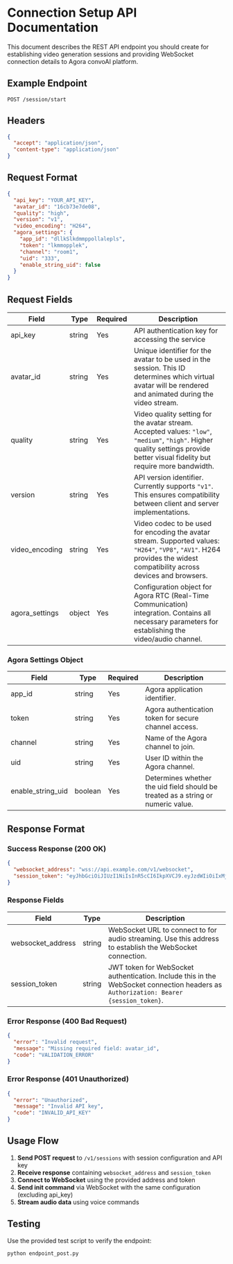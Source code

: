 # Connection Setup API Documentation

This document describes the REST API endpoint you should create for establishing video generation sessions and providing WebSocket connection details to Agora convoAI platform.

## Example Endpoint

```
POST /session/start
```

## Headers

```json
{
  "accept": "application/json",
  "content-type": "application/json"
}
```

## Request Format

```json
{
  "api_key": "YOUR_API_KEY",
  "avatar_id": "16cb73e7de08",
  "quality": "high",
  "version": "v1",
  "video_encoding": "H264",
  "agora_settings": {
    "app_id": "dllkSlkdmmppollalepls",
    "token": "lkmmopplek",
    "channel": "room1",
    "uid": "333",
    "enable_string_uid": false
  }
}
```

## Request Fields

| Field | Type | Required | Description |
|-------|------|----------|-------------|
| api_key | string | Yes | API authentication key for accessing the service |
| avatar_id | string | Yes | Unique identifier for the avatar to be used in the session. This ID determines which virtual avatar will be rendered and animated during the video stream. |
| quality | string | Yes | Video quality setting for the avatar stream. Accepted values: `"low"`, `"medium"`, `"high"`. Higher quality settings provide better visual fidelity but require more bandwidth. |
| version | string | Yes | API version identifier. Currently supports `"v1"`. This ensures compatibility between client and server implementations. |
| video_encoding | string | Yes | Video codec to be used for encoding the avatar stream. Supported values: `"H264"`, `"VP8"`, `"AV1"`. H264 provides the widest compatibility across devices and browsers. |
| agora_settings | object | Yes | Configuration object for Agora RTC (Real-Time Communication) integration. Contains all necessary parameters for establishing the video/audio channel. |

### Agora Settings Object

| Field | Type | Required | Description |
|-------|------|----------|-------------|
| app_id | string | Yes | Agora application identifier. |
| token | string | Yes | Agora authentication token for secure channel access. |
| channel | string | Yes | Name of the Agora channel to join. |
| uid | string | Yes | User ID within the Agora channel. |
| enable_string_uid | boolean | Yes | Determines whether the uid field should be treated as a string or numeric value. |

## Response Format

### Success Response (200 OK)

```json
{
  "websocket_address": "wss://api.example.com/v1/websocket",
  "session_token": "eyJhbGciOiJIUzI1NiIsInR5cCI6IkpXVCJ9.eyJzdWIiOiIxMjM0NTY3ODkwIiwibmFtZSI6IkpvaG4gRG9lIiwiaWF0IjoxNTE2MjM5MDIyfQ.SflKxwRJSMeKKF2QT4fwpMeJf36POk6yJV_adQssw5c"
}
```

### Response Fields

| Field | Type | Description |
|-------|------|-------------|
| websocket_address | string | WebSocket URL to connect to for audio streaming. Use this address to establish the WebSocket connection. |
| session_token | string | JWT token for WebSocket authentication. Include this in the WebSocket connection headers as `Authorization: Bearer {session_token}`. |

### Error Response (400 Bad Request)

```json
{
  "error": "Invalid request",
  "message": "Missing required field: avatar_id",
  "code": "VALIDATION_ERROR"
}
```

### Error Response (401 Unauthorized)

```json
{
  "error": "Unauthorized", 
  "message": "Invalid API key",
  "code": "INVALID_API_KEY"
}
```

## Usage Flow

1. **Send POST request** to `/v1/sessions` with session configuration and API key
2. **Receive response** containing `websocket_address` and `session_token`
3. **Connect to WebSocket** using the provided address and token
4. **Send init command** via WebSocket with the same configuration (excluding api_key)
5. **Stream audio data** using voice commands

## Testing

Use the provided test script to verify the endpoint:

```bash
python endpoint_post.py
```